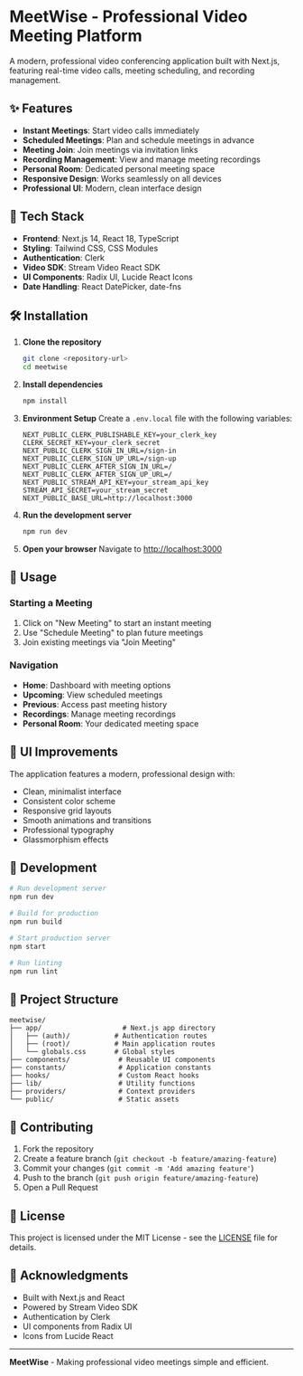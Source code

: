 # MeetWise - Professional Video Meeting Platform

A modern, professional video conferencing application built with Next.js, featuring real-time video calls, meeting scheduling, and recording management.

## ✨ Features

- **Instant Meetings**: Start video calls immediately
- **Scheduled Meetings**: Plan and schedule meetings in advance
- **Meeting Join**: Join meetings via invitation links
- **Recording Management**: View and manage meeting recordings
- **Personal Room**: Dedicated personal meeting space
- **Responsive Design**: Works seamlessly on all devices
- **Professional UI**: Modern, clean interface design

## 🚀 Tech Stack

- **Frontend**: Next.js 14, React 18, TypeScript
- **Styling**: Tailwind CSS, CSS Modules
- **Authentication**: Clerk
- **Video SDK**: Stream Video React SDK
- **UI Components**: Radix UI, Lucide React Icons
- **Date Handling**: React DatePicker, date-fns

## 🛠️ Installation

1. **Clone the repository**
   ```bash
   git clone <repository-url>
   cd meetwise
   ```

2. **Install dependencies**
   ```bash
   npm install
   ```

3. **Environment Setup**
   Create a `.env.local` file with the following variables:
   ```env
   NEXT_PUBLIC_CLERK_PUBLISHABLE_KEY=your_clerk_key
   CLERK_SECRET_KEY=your_clerk_secret
   NEXT_PUBLIC_CLERK_SIGN_IN_URL=/sign-in
   NEXT_PUBLIC_CLERK_SIGN_UP_URL=/sign-up
   NEXT_PUBLIC_CLERK_AFTER_SIGN_IN_URL=/
   NEXT_PUBLIC_CLERK_AFTER_SIGN_UP_URL=/
   NEXT_PUBLIC_STREAM_API_KEY=your_stream_api_key
   STREAM_API_SECRET=your_stream_secret
   NEXT_PUBLIC_BASE_URL=http://localhost:3000
   ```

4. **Run the development server**
   ```bash
   npm run dev
   ```

5. **Open your browser**
   Navigate to [http://localhost:3000](http://localhost:3000)

## 📱 Usage

### Starting a Meeting
1. Click on "New Meeting" to start an instant meeting
2. Use "Schedule Meeting" to plan future meetings
3. Join existing meetings via "Join Meeting"

### Navigation
- **Home**: Dashboard with meeting options
- **Upcoming**: View scheduled meetings
- **Previous**: Access past meeting history
- **Recordings**: Manage meeting recordings
- **Personal Room**: Your dedicated meeting space

## 🎨 UI Improvements

The application features a modern, professional design with:
- Clean, minimalist interface
- Consistent color scheme
- Responsive grid layouts
- Smooth animations and transitions
- Professional typography
- Glassmorphism effects

## 🔧 Development

```bash
# Run development server
npm run dev

# Build for production
npm run build

# Start production server
npm start

# Run linting
npm run lint
```

## 📁 Project Structure

```
meetwise/
├── app/                    # Next.js app directory
│   ├── (auth)/           # Authentication routes
│   ├── (root)/           # Main application routes
│   └── globals.css       # Global styles
├── components/            # Reusable UI components
├── constants/             # Application constants
├── hooks/                 # Custom React hooks
├── lib/                   # Utility functions
├── providers/             # Context providers
└── public/                # Static assets
```

## 🤝 Contributing

1. Fork the repository
2. Create a feature branch (`git checkout -b feature/amazing-feature`)
3. Commit your changes (`git commit -m 'Add amazing feature'`)
4. Push to the branch (`git push origin feature/amazing-feature`)
5. Open a Pull Request

## 📄 License

This project is licensed under the MIT License - see the [LICENSE](LICENSE) file for details.

## 🙏 Acknowledgments

- Built with Next.js and React
- Powered by Stream Video SDK
- Authentication by Clerk
- UI components from Radix UI
- Icons from Lucide React

---

**MeetWise** - Making professional video meetings simple and efficient.
